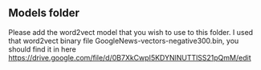 Models folder
---------------------
Please add the word2vect model that you wish to use to this folder.
I used that word2vect binary file  GoogleNews-vectors-negative300.bin, you should find it in here
https://drive.google.com/file/d/0B7XkCwpI5KDYNlNUTTlSS21pQmM/edit


